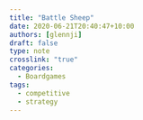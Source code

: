 ```yaml
---
title: "Battle Sheep"
date: 2020-06-21T20:40:47+10:00
authors: [glennji]
draft: false
type: note
crosslink: "true"
categories:
  - Boardgames
tags:
  - competitive
  - strategy
---
```


